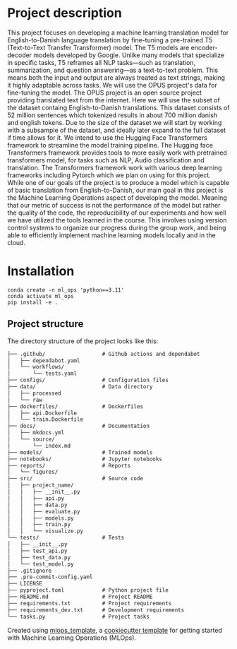 #  Project description

This project focuses on developing a machine learning translation model for English-to-Danish language translation by fine-tuning a pre-trained T5 (Text-to-Text Transfer Transformer) model. 
The T5 models are encoder-decoder models developed by Google. Unlike many models that specialize in specific tasks, T5 reframes all NLP tasks—such as translation, summarization, and question answering—as a text-to-text problem. This means both the input and output are always treated as text strings, making it highly adaptable across tasks. 
We will use the OPUS project's data for fine-tuning the model. The OPUS project is an open source project providing translated text from the internet. Here we will use the subset of the dataset containg English-to-Danish translations. This dataset consists of 52 million sentences which tokenized results in about 700 million danish and english tokens. Due to the size of the dataset we will start by working with a subsample of the dataset, and ideally later expand to the full dataset if time allows for it.
We intend to use the Hugging Face Transformers framework to streamline the model training pipeline. The Hugging face Transformers framework provides tools to more easily work with pretrained transformers model, for tasks such as NLP, Audio classification and translation. The Transformers framework work with various deep learning frameworks including Pytorch which we plan on using for this project.  
While one of our goals of the project is to produce a model which is capable of basic translation from English-to-Danish, our main goal in this project is the Machine Learning Operations aspect of developing the model. Meaning that our metric of success is not the performance of the model but rather the quality of the code, the reproducibility of our experiments and how well we have utilized the tools learned in the course. This involves using version control systems to organize our progress during the group work, and being able to efficiently implement machine learning models locally and in the cloud. 


# Installation
```
conda create -n ml_ops 'python==3.11'
conda activate ml_ops
pip install -e .
```

## Project structure

The directory structure of the project looks like this:
```txt
├── .github/                  # Github actions and dependabot
│   ├── dependabot.yaml
│   └── workflows/
│       └── tests.yaml
├── configs/                  # Configuration files
├── data/                     # Data directory
│   ├── processed
│   └── raw
├── dockerfiles/              # Dockerfiles
│   ├── api.Dockerfile
│   └── train.Dockerfile
├── docs/                     # Documentation
│   ├── mkdocs.yml
│   └── source/
│       └── index.md
├── models/                   # Trained models
├── notebooks/                # Jupyter notebooks
├── reports/                  # Reports
│   └── figures/
├── src/                      # Source code
│   ├── project_name/
│   │   ├── __init__.py
│   │   ├── api.py
│   │   ├── data.py
│   │   ├── evaluate.py
│   │   ├── models.py
│   │   ├── train.py
│   │   └── visualize.py
└── tests/                    # Tests
│   ├── __init__.py
│   ├── test_api.py
│   ├── test_data.py
│   └── test_model.py
├── .gitignore
├── .pre-commit-config.yaml
├── LICENSE
├── pyproject.toml            # Python project file
├── README.md                 # Project README
├── requirements.txt          # Project requirements
├── requirements_dev.txt      # Development requirements
└── tasks.py                  # Project tasks
```


Created using [mlops_template](https://github.com/SkafteNicki/mlops_template),
a [cookiecutter template](https://github.com/cookiecutter/cookiecutter) for getting
started with Machine Learning Operations (MLOps).
